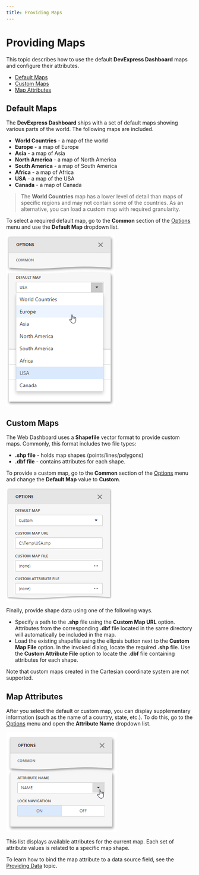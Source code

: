 ```yaml
---
title: Providing Maps
---
```

# Providing Maps
This topic describes how to use the default **DevExpress Dashboard** maps and configure their attributes.
* [Default Maps](#defaultmaps)
* [Custom Maps](#custommaps)
* [Map Attributes](#attributes)

## <a name="defaultmaps"/>Default Maps
The **DevExpress Dashboard** ships with a set of default maps showing various parts of the world. The following maps are included.
* **World Countries** - a map of the world
* **Europe** - a map of Europe
* **Asia** - a map of Asia
* **North America** - a map of North America
* **South America** - a map of South America
* **Africa** - a map of Africa
* **USA** - a map of the USA
* **Canada** - a map of Canada

> The **World Countries** map has a lower level of detail than maps of specific regions and may not contain some of the countries. As an alternative, you can load a custom map with required granularity.

To select a required default map, go to the **Common** section of the [Options](../../ui-elements/dashboard-item-menu.md) menu and use the **Default Map** dropdown list.

![wdd-choropleth-map-change-map](../../../../images/img125382.png)

## <a name="custommaps"/>Custom Maps
The Web Dashboard uses a **Shapefile** vector format to provide custom maps. Commonly, this format includes two file types:
* **.shp file** - holds map shapes (points/lines/polygons)
* **.dbf file** - contains attributes for each shape.

To provide a custom map, go to the **Common** section of the [Options](../../ui-elements/dashboard-item-menu.md) menu and change the **Default Map** value to **Custom**.

![wdd-custom-shape-file](../../../../images/img127210.png)

Finally, provide shape data using one of the following ways.
* Specify a path to the **.shp** file using the **Custom Map URL** option. Attributes from the corresponding **.dbf** file located in the same directory will automatically be included in the map.
* Load the existing shapefile using the ellipsis button next to the **Custom Map File** option. In the invoked dialog, locate the required **.shp** file. Use the **Custom Attribute File** option to locate the **.dbf** file containing attributes for each shape.

Note that custom maps created in the Cartesian coordinate system are not supported.

## <a name="attributes"/>Map Attributes
After you select the default or custom map, you can display supplementary information (such as the name of a country, state, etc.). To do this, go to the [Options](../../ui-elements/dashboard-item-menu.md) menu and open the **Attribute Name** dropdown list.

![wdd-choropleth-map-attribute](../../../../images/img125387.png)

This list displays available attributes for the current map. Each set of attribute values is related to a specific map shape.

To learn how to bind the map attribute to a data source field, see the [Providing Data](providing-data.md) topic.